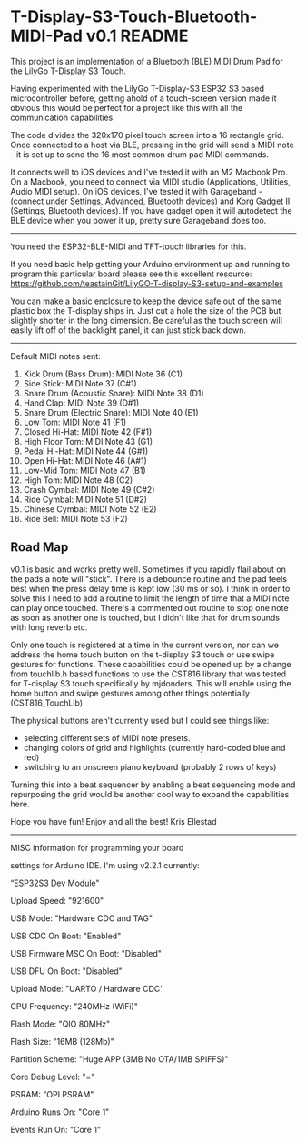 # T-Display-S3-Touch-Bluetooth-MIDI-Pad v0.1 README

This project is an implementation of a Bluetooth (BLE) MIDI Drum Pad for the LilyGo T-Display S3 Touch.

Having experimented with the LilyGo T-Display-S3 ESP32 S3 based microcontroller before, getting ahold of a touch-screen version
made it obvious this would be perfect for a project like this with all the communication capabilities.

The code divides the 320x170 pixel touch screen into a 16 rectangle grid.  Once connected to a host via BLE, pressing in the 
grid will send a MIDI note - it is set up to send the 16 most common drum pad MIDI commands.  

It connects well to iOS devices and I've tested it with an M2 Macbook Pro.  On a Macbook, you need to connect via MIDI studio (Applications, Utilities, Audio MIDI setup).
On iOS devices, I've tested it with Garageband - (connect under Settings, Advanced, Bluetooth devices) and Korg Gadget II (Settings, Bluetooth devices).  If you have
gadget open it will autodetect the BLE device when you power it up, pretty sure Garageband does too.


----
You need the ESP32-BLE-MIDI and TFT-touch libraries for this.

If you need basic help getting your Arduino environment up and running to program this particular board please see this excellent resource:
https://github.com/teastainGit/LilyGO-T-display-S3-setup-and-examples

You can make a basic enclosure to keep the device safe out of the same plastic box the T-display ships in.  Just cut a hole the size of the PCB but slightly shorter
in the long dimension.  Be careful as the touch screen will easily lift off of the backlight panel, it can just stick back down.

---
Default MIDI notes sent:
1. Kick Drum (Bass Drum): MIDI Note 36 (C1)
2. Side Stick: MIDI Note 37 (C#1)
3. Snare Drum (Acoustic Snare): MIDI Note 38 (D1)
4. Hand Clap: MIDI Note 39 (D#1)
5. Snare Drum (Electric Snare): MIDI Note 40 (E1)
6. Low Tom: MIDI Note 41 (F1)
7. Closed Hi-Hat: MIDI Note 42 (F#1)
8. High Floor Tom: MIDI Note 43 (G1)
9. Pedal Hi-Hat: MIDI Note 44 (G#1)
10. Open Hi-Hat: MIDI Note 46 (A#1)
11. Low-Mid Tom: MIDI Note 47 (B1)
12. High Tom: MIDI Note 48 (C2)
13. Crash Cymbal: MIDI Note 49 (C#2)
14. Ride Cymbal: MIDI Note 51 (D#2)
15. Chinese Cymbal: MIDI Note 52 (E2)
16. Ride Bell: MIDI Note 53 (F2)
    


Road Map 
----------
v0.1 is basic and works pretty well.  Sometimes if you rapidly flail about on the pads a note will "stick".  There is a debounce routine and the pad feels best when the press delay time is kept low (30 ms or so).  I think in order to solve this I need to add a routine to limit the length of time that a MIDI note can play once touched.  There's a commented out routine to stop one note as soon as another one is touched, but I didn't like that for drum sounds with long reverb etc.

Only one touch is registered at a time in the current version, nor can we address the home touch button on the t-display S3 touch or use swipe gestures for functions.
These capabilities could be opened up by a change from touchlib.h based functions to use the CST816 library that was tested for T-display S3 touch specifically by mjdonders. 
This will enable using the home button and swipe gestures among other things potentially
(CST816_TouchLib)

The physical buttons aren't currently used but I could see things like:
- selecting different sets of MIDI note presets.
- changing colors of grid and highlights (currently hard-coded blue and red)
- switching to an onscreen piano keyboard (probably 2 rows of keys)


Turning this into a beat sequencer by enabling a beat sequencing mode and repurposing the grid would be another cool way to expand the capabilities here.

Hope you have fun! Enjoy and all the best!
Kris Ellestad


---

MISC information for programming your board

settings for Arduino IDE.  I'm using v2.2.1 currently:

“ESP32S3 Dev Module"

Upload Speed: "921600"

USB Mode: "Hardware CDC and TAG"

USB CDC On Boot: "Enabled"

USB Firmware MSC On Boot: "Disabled"

USB DFU On Boot: "Disabled"

Upload Mode: "UARTO / Hardware CDC'

CPU Frequency: "240MHz (WiFi)"

Flash Mode: "QIO 80MHz"

Flash Size: "16MB (128Mb)"

Partition Scheme: "Huge APP (3MB No OTA/1MB SPIFFS)"

Core Debug Level: "="

PSRAM: "OPI PSRAM"

Arduino Runs On: "Core 1"

Events Run On: "Core 1"



